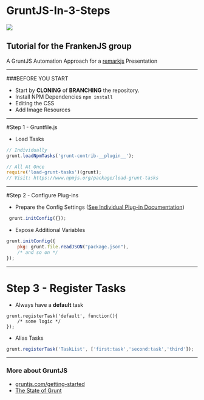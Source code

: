 GruntJS-In-3-Steps
==

![](images/grunt-logo-no-wordmark.svg)


Tutorial for the FrankenJS group
--


A GruntJS Automation Approach for a [remarkjs](http://remarkjs.com/) Presentation

---

###BEFORE YOU START
- Start by __CLONING__ of __BRANCHING__ the repository.
- Install NPM Dependencies
 ``` npm install ```
- Editing the CSS
- Add Image Resources

---

#Step 1 - Gruntfile.js
- Load Tasks 
```javascript
// Individually  
grunt.loadNpmTasks('grunt-contrib-__plugin__');
```
```javascript
// All At Once
require('load-grunt-tasks')(grunt);
// Visit: https://www.npmjs.org/package/load-grunt-tasks
```

---

#Step 2 - Configure Plug-ins
- Prepare the Config Settings ([See Individual Plug-in Documentation](http://gruntjs.com/plugins))
```javascript
 grunt.initConfig({});
 ```

- Expose Additional Variables
```javascript
grunt.initConfig({
    pkg: grunt.file.readJSON("package.json"),
    /* and so on */
});
```

---

# Step 3 - Register Tasks
- Always have a __default__ task
```
grunt.registerTask('default', function(){
    /* some logic */
});
```

- Alias Tasks
```javascript
grunt.registerTask('TaskList', ['first:task','second:task','third']);
```

---

### More about GruntJS
- [gruntjs.com/getting-started](gruntjs.com/getting-started)
- [The State of Grunt](http://cowboy.github.io/state-of-grunt-fe-summit-2014-talk/)
